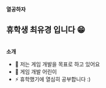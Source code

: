 #### 열공하자
## 휴학생 최유경 입니다 😁

<br>**소개**  
- 💬 저는 게임 개발을 목표로 하고 있어요
- 🌱 게임 개발 어린이
- ⚡ 휴학했기에 열심히 공부합니다 :)

<!--
방문자 수  
<a href="https://github.com/YUgyeong-Choi"><img src="https://hits.seeyoufarm.com/api/count/incr/badge.svg?url=https%3A%2F%2Fgithub.com%2FYUgyeong-Choi&count_bg=%23000000&title_bg=%23000000&icon=github.svg&icon_color=%23E7E7E7&title=Github&edge_flat=false"/></a>
-->
